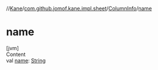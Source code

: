 //[Kane](../../index.md)/[com.github.jomof.kane.impl.sheet](../index.md)/[ColumnInfo](index.md)/[name](name.md)



# name  
[jvm]  
Content  
val [name](name.md): [String](https://kotlinlang.org/api/latest/jvm/stdlib/kotlin/-string/index.html)  



